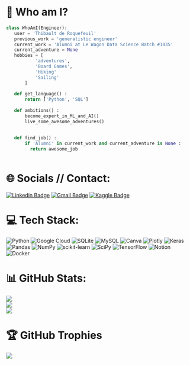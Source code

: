 # 💫 Who am I?
 ```python
 class WhoAmI(Engineer):
    user = 'Thibault de Roquefeuil'
    previous_work = 'generalistic engineer'
    current_work = 'Alumni at Le Wagon Data Science Batch #1035'
    current_adventure = None
    hobbies = [
			'adventures',
			'Board Games',
			'Hiking'
			'Sailing'
		]
	
	def get_language() :
		return ['Python', 'SQL']
	
	def ambitions() :
		become_expert_in_ML_and_AI()
		live_some_awesome_adventures()
    
    
    def find_job() : 
	    if 'Alumni' in current_work and current_adventure is None : 
          return awesome_job
    
 ```


# 🌐 Socials // Contact:
[![Linkedin Badge](https://img.shields.io/badge/-Thibault_de_Roquefeuil-blue?style=flat-square&logo=Linkedin&logoColor=white&link=https://www.linkedin.com/in/thibault-de-roquefeuil/)](https://www.linkedin.com/in/thibault-de-roquefeuil/) [![Gmail Badge](https://img.shields.io/badge/-thibault.roquefeuil@gmail.com-c14438?style=flat-square&logo=Gmail&logoColor=white&link=mailto:thibault.roquefeuil@gmail.com)](mailto:thibault.roquefeuil@gmail.com) [![Kaggle Badge](https://img.shields.io/badge/-Thibault_de_Roquefeuil-darkblue?style=flat-square&logo=Kaggle&logoColor=white&link=https://www.kaggle.com/thibaultderoquefeuil)](https://www.kaggle.com/thibaultderoquefeuil)

# 💻 Tech Stack:
![Python](https://img.shields.io/badge/python-3670A0?style=for-the-badge&logo=python&logoColor=ffdd54) ![Google Cloud](https://img.shields.io/badge/Google%20Cloud-%234285F4.svg?style=for-the-badge&logo=google-cloud&logoColor=white) ![SQLite](https://img.shields.io/badge/sqlite-%2307405e.svg?style=for-the-badge&logo=sqlite&logoColor=white) ![MySQL](https://img.shields.io/badge/mysql-%2300f.svg?style=for-the-badge&logo=mysql&logoColor=white) ![Canva](https://img.shields.io/badge/Canva-%2300C4CC.svg?style=for-the-badge&logo=Canva&logoColor=white) ![Plotly](https://img.shields.io/badge/Plotly-%233F4F75.svg?style=for-the-badge&logo=plotly&logoColor=white) ![Keras](https://img.shields.io/badge/Keras-%233F4F75.svg?style=for-the-badge&logo=keras&logoColor=white) ![Pandas](https://img.shields.io/badge/pandas-%23150458.svg?style=for-the-badge&logo=pandas&logoColor=white) ![NumPy](https://img.shields.io/badge/numpy-%23013243.svg?style=for-the-badge&logo=numpy&logoColor=white) ![scikit-learn](https://img.shields.io/badge/scikit--learn-%23F7931E.svg?style=for-the-badge&logo=scikit-learn&logoColor=white) ![SciPy](https://img.shields.io/badge/SciPy-%230C55A5.svg?style=for-the-badge&logo=scipy&logoColor=%white) ![TensorFlow](https://img.shields.io/badge/TensorFlow-3670A0?style=for-the-badge&logo=tensorflow&logoColor=ffdd54) ![Notion](https://img.shields.io/badge/Notion-%23000000.svg?style=for-the-badge&logo=notion&logoColor=white) ![Docker](https://img.shields.io/badge/docker-%230db7ed.svg?style=for-the-badge&logo=docker&logoColor=white) 
# 📊 GitHub Stats:
![](https://github-readme-stats.vercel.app/api?username=Thibault9238&theme=light&hide_border=false&include_all_commits=true&count_private=true)<br/>
![](https://github-readme-streak-stats.herokuapp.com/?user=Thibault9238&theme=light&hide_border=false)<br/>
![](https://github-readme-stats.vercel.app/api/top-langs/?username=Thibault9238&theme=light&hide_border=false&include_all_commits=true&count_private=true&layout=compact&hide_langs_below=8)

# 🏆 GitHub Trophies
![](https://github-profile-trophy.vercel.app/?username=Thibault9238&theme=radical&no-frame=false&no-bg=true&margin-w=4)
